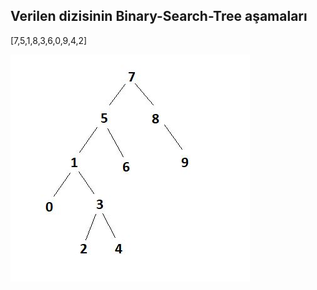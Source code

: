 ## Verilen dizisinin Binary-Search-Tree aşamaları

[7,5,1,8,3,6,0,9,4,2]


![ ](https://github.com/bahar1ozmen/KODLUYORUZ-FRONT-END/blob/master/Veri%20Yap%C4%B1lar%C4%B1%20ve%20Algoritmalar/binary_search_tree/binary-search-tree.JPG)